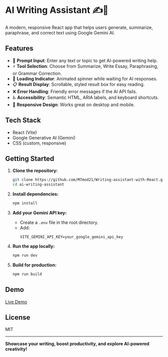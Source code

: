 # AI Writing Assistant ✍️🤖

A modern, responsive React app that helps users generate, summarize, paraphrase, and correct text using Google Gemini AI.

## Features

- 📝 **Prompt Input**: Enter any text or topic to get AI-powered writing help.
- ⚡ **Tool Selection**: Choose from Summarize, Write Essay, Paraphrasing, or Grammar Correction.
- 🚦 **Loading Indicator**: Animated spinner while waiting for AI responses.
- 📋 **Result Display**: Scrollable, styled result box for easy reading.
- ❌ **Error Handling**: Friendly error messages if the AI API fails.
- ♿ **Accessibility**: Semantic HTML, ARIA labels, and keyboard shortcuts.
- 📱 **Responsive Design**: Works great on desktop and mobile.

## Tech Stack

- React (Vite)
- Google Generative AI (Gemini)
- CSS (custom, responsive)

## Getting Started

1. **Clone the repository:**
   ```bash
   git clone https://github.com/M7mod21/Writing-assistant-with-React.git
   cd ai-writing-assistant
   ```

2. **Install dependencies:**
   ```bash
   npm install
   ```

3. **Add your Gemini API key:**
   - Create a `.env` file in the root directory.
   - Add:
     ```
     VITE_GEMINI_API_KEY=your_google_gemini_api_key
     ```

4. **Run the app locally:**
   ```bash
   npm run dev
   ```

5. **Build for production:**
   ```bash
   npm run build
   ```

## Demo

[Live Demo](#) <!-- Add your deployed link here -->

## License

MIT

---

**Showcase your writing, boost productivity, and explore AI-powered creativity!**
